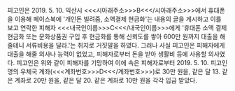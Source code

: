 피고인은 2019. 5. 10. 익산시 <<<시아래주소>>>B<<</시아래주소>>>에서 휴대폰을 이용해 페이스북에 '개인돈 빌려줌, 소액결제 현금화'는 내용의 글을 게시하고 이를 보고 연락한 피해자 <<<내국인이름>>>C<<</내국인이름>>>에게 '휴대폰 소액 결제 현금화 또는 문화상품권 구입 후 현금화를 통해 신뢰도를 쌓아 600만 원까지 대출을 해줄테니 서류비용을 달라.'는 취지로 거짓말을 하였다. 그러나 사실 피고인은 피해자에게 대출을 해줄 의사나 능력이 없었고, 피해자로부터 돈을 받아 생활비 등에 사용할 의사였다.
피고인은 위와 같이 피해자를 기망하여 이에 속은 피해자로부터 2019. 5. 10. 피고인 명의 우체국 계좌(<<<계좌번호>>>D<<</계좌번호>>>)로 30만 원을, 같은 달 13. 같은 계좌로 20만 원을, 같은 달 20. 같은 계좌로 10만 원을 각각 입금 받았다.